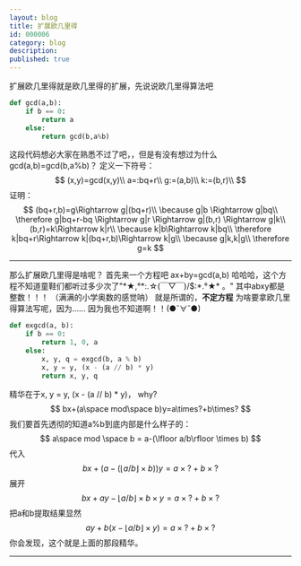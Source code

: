 ```yaml
---
layout: blog
title: 扩展欧几里得
id: 000006
category: blog
description:
published: true
---
```


扩展欧几里得就是欧几里得的扩展，先说说欧几里得算法吧
```python
def gcd(a,b):
    if b == 0:
        return a
    else:
        return gcd(b,a%b)
```
这段代码想必大家在熟悉不过了吧，，但是有没有想过为什么gcd(a,b)=gcd(b,a%b)？
定义一下符号：
$$
(x,y)=gcd(x,y)\\
a=:bq+r\\
g:=(a,b)\\
k:=(b,r)\\
$$
证明：
$$
(bq+r,b)=g\Rightarrow g|(bq+r)\\
\because g|b \Rightarrow g|bq\\
\therefore g|bq+r-bq \Rightarrow g|r \Rightarrow g|(b,r) \Rightarrow g|k\\
(b,r)=k\Rightarrow k|r\\
\because k|b\Rightarrow k|bq\\
\therefore k|bq+r\Rightarrow k|(bq+r,b)\Rightarrow k|g\\
\because g|k,k|g\\
\therefore g=k
$$

***
那么扩展欧几里得是啥呢？
首先来一个方程吧
ax+by=gcd(a,b)
哈哈哈，这个方程不知道童鞋们都听过多少次了"\*★,°\*:.☆(￣▽￣)/$:\*.°★\* 。"
其中abxy都是整数！！！
（满满的小学奥数的感觉呐）
就是所谓的，**不定方程**
为啥要拿欧几里得算法写呢，因为……
因为我也不知道啊！！(●ˇ∀ˇ●)
```python
def exgcd(a, b):     
    if b == 0:         
        return 1, 0, a     
    else:         
        x, y, q = exgcd(b, a % b)        
        x, y = y, (x - (a // b) * y)         
        return x, y, q
```
精华在于x, y = y, (x - (a // b) \* y)，
why?
$$
bx+(a\space mod\space b)y=a\times?+b\times?
$$
我们要首先透彻的知道a%b到底内部是什么样子的：
$$
 a\space mod \space b = a-(\lfloor a/b\rfloor \times b)
$$
 代入
$$
 bx+(a-(\lfloor a/b\rfloor \times b))y=a\times?+b\times?
$$
 展开
$$
 bx+ay-\lfloor a/b\rfloor \times b\times y=a\times?+b\times?
$$
 把a和b提取结果显然
$$
ay+b(x-\lfloor a/b\rfloor \times y)=a\times?+b\times?
$$
 你会发现，这个就是上面的那段精华。

***
